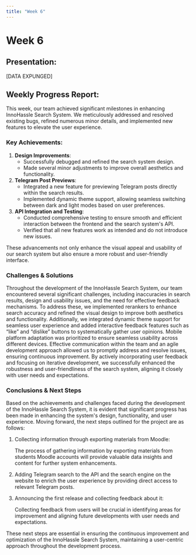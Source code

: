 ```yaml
---
title: "Week 6"
---
```


# Week 6

## Presentation:

[DATA EXPUNGED]

## Weekly Progress Report:

This week, our team achieved significant milestones in enhancing InnoHassle Search System. We meticulously addressed and
resolved existing bugs, refined numerous minor details, and implemented new features to elevate the user experience.

### Key Achievements:

1. **Design Improvements**:
    - Successfully debugged and refined the search system design.
    - Made several minor adjustments to improve overall aesthetics and functionality.
2. **Telegram Post Previews**:
    - Integrated a new feature for previewing Telegram posts directly within the search results.
    - Implemented dynamic theme support, allowing seamless switching between dark and light modes based on user
      preferences.
3. **API Integration and Testing**:
    - Conducted comprehensive testing to ensure smooth and efficient interaction between the frontend and the search
      system's API.
    - Verified that all new features work as intended and do not introduce new issues.

These advancements not only enhance the visual appeal and usability of our search system but also ensure a more robust
and user-friendly interface.

### Challenges & Solutions

Throughout the development of the InnoHassle Search System, our team encountered several significant challenges,
including inaccuracies in search results, design and usability issues, and the need for effective feedback mechanisms.
To address these, we implemented rerankers to enhance search accuracy and refined the visual design to improve both
aesthetics and functionality. Additionally, we integrated dynamic theme support for seamless user experience and added
interactive feedback features such as “like” and “dislike” buttons to systematically gather user opinions. Mobile
platform adaptation was prioritized to ensure seamless usability across different devices. Effective communication
within the team and an agile development approach allowed us to promptly address and resolve issues, ensuring continuous
improvement. By actively incorporating user feedback and focusing on iterative development, we successfully enhanced the
robustness and user-friendliness of the search system, aligning it closely with user needs and expectations.

### Conclusions & Next Steps

Based on the achievements and challenges faced during the development of the InnoHassle Search System, it is evident
that significant progress has been made in enhancing the system's design, functionality, and user experience. Moving
forward, the next steps outlined for the project are as follows:

1. Collecting information through exporting materials from Moodle:

   The process of gathering information by exporting materials from students Moodle accounts will provide valuable data
   insights and content for further system enhancements.

2. Adding Telegram search to the API and the search engine on the website to enrich the user experience by providing
   direct access to relevant Telegram posts.
3. Announcing the first release and collecting feedback about it:

   Collecting feedback from users will be crucial in identifying areas for improvement and aligning future developments
   with user needs and expectations.

These next steps are essential in ensuring the continuous improvement and optimization of the InnoHassle Search System,
maintaining a user-centric approach throughout the development process.
